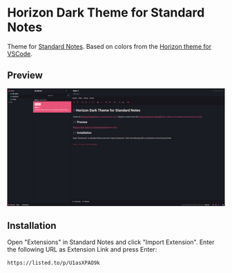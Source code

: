 # Horizon Dark Theme for Standard Notes

Theme for [Standard Notes](https://standardnotes.org/). Based on colors from the [Horizon theme for VSCode](https://github.com/jolaleye/horizon-theme-vscode).

## Preview

![Horizon Dark Theme for Standard Notes](preview.png)

## Installation

Open "Extensions" in Standard Notes and click "Import Extension". Enter the following URL as Extension Link and press Enter:

```
https://listed.to/p/U1asXPAO9k
```
